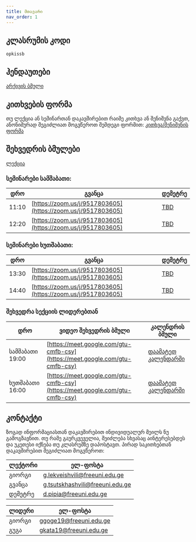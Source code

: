 ```yaml
---
title: მთავარი
nav_order: 1
---
```

## კლასრუმის კოდი
`opkissb`

## ჰენდაუთები
[არქივის ბმული](https://drive.google.com/file/d/1OBZd9R8r8N0AC-Ddn1Y4DS54_cp1_jB4)

## კითხვების ფორმა
თუ ლექცია ან სემინართან დაკავშირებით რაიმე კითხვა ან შენიშვნა გაქვთ, ანონიმურად შეგიძლიათ მოგვწეროთ შემდეგი ფორმით: [კითხვა/შენიშვნის ფორმა](https://forms.gle/tmTtFMCqySSVMvcRA)

## შეხვედრის ბმულები

[ლექცია](https://zoom.us/j/3274885370)

### სემინარები სამშაბათი:

| დრო | გვანცა | დემეტრე |
|---|---|---|
| 11:10 | [https://zoom.us/j/9517803605](https://zoom.us/j/9517803605) | [TBD](TBD) |
| 12:20 | [https://zoom.us/j/9517803605](https://zoom.us/j/9517803605) | [TBD](TBD) |

### სემინარები ხუთშაბათი:

| დრო | გვანცა | დემეტრე |
|---|---|---|
| 13:30 | [https://zoom.us/j/9517803605](https://zoom.us/j/9517803605) | [TBD](TBD) |
| 14:40 | [https://zoom.us/j/9517803605](https://zoom.us/j/9517803605) | [TBD](TBD) |

### შეხვედრა სექციის ლიდერებთან
| დრო | ვიდეო შეხვედრის ბმული | კალენდრის ბმული |
|---|---|---|
| სამშაბათი 19:00 | [https://meet.google.com/gtu-cmfb-csy](https://meet.google.com/gtu-cmfb-csy) | [დაამატეთ კალენდარში](https://calendar.google.com/event?action=TEMPLATE&tmeid=NGRnbTk2NWsxb3RjbjVwYTM0cGE1YjltODhfMjAyMTEwMDVUMTUwMDAwWiBnLmxla3ZlaXNodmlsaUBmcmVldW5pLmVkdS5nZQ&tmsrc=g.lekveishvili%40freeuni.edu.ge&scp=ALL) |
| ხუთშაბათი 16:00 | [https://meet.google.com/gtu-cmfb-csy](https://meet.google.com/gtu-cmfb-csy) | [დაამატეთ კალენდარში](https://calendar.google.com/event?action=TEMPLATE&tmeid=MTRmYm9uYWJpMzM5bHY4N250MWYzaTVyMTdfMjAyMTEwMDdUMTIwMDAwWiBnLmxla3ZlaXNodmlsaUBmcmVldW5pLmVkdS5nZQ&tmsrc=g.lekveishvili%40freeuni.edu.ge&scp=ALL) |

## კონტაქტი
ზოგად ინფორმაციასთან დაკავშირებით ინდივიდუალურ მეილს ნუ გამოგზავნით. თუ რამე გაურკვეველია, შეიძლება სხვასაც აინტერესებდეს და უკეთესი იქნება თუ კლასრუმზე დაპოსტავთ.
პირად საკითხებთან დაკავშირებით შეგიძლიათ მოგვწეროთ:

| ლექტორი | ელ-ფოსტა |
|---|---|
| გიორგი | [g.lekveishvili@freeuni.edu.ge](mailto:g.lekveishvili@freeuni.edu.ge) |
| გვანცა | [g.tsutskhashvili@freeuni.edu.ge](mailto:g.tsutskhashvili@freeuni.edu.ge) |
| დემეტრე | [d.pipia@freeuni.edu.ge](mailto:d.pipia@freeuni.edu.ge) |

| ლიდერი | ელ-ფოსტა |
|---|---|
| გიორგი | [ggoge19@freeuni.edu.ge](mailto:ggoge19@freeuni.edu.ge) |
| გუგა | [gkata19@freeuni.edu.ge](mailto:gkata19@freeuni.edu.ge) |
